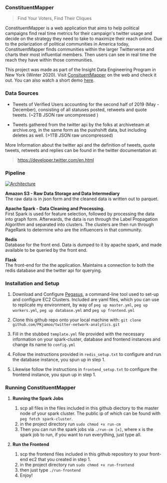 ### ConstituentMapper
> Find Your Voters, Find Their Cliques

ConstituentMapper is a web application that aims to help political campaigns find real time metrics for their campaign's twitter usage and decide on the strategy they need to take to maximize their reach online. Due to the polarization of political communities in America today, ConstituentMapper finds communities within the larger Twitterverse and charts their most influential members. Then users can see in real time the reach they have within those communities. 

This project was made as part of the Insight Data Engineering Program in New York (Winter 2020). Visit [ConsituentMapper](digitalanalytics.life "ConsituentMapper") on the web and check it out. You can also watch a short demo [here](https://www.youtube.com/watch?v=K4Ka8AylzTI).


### Data Sources
- Tweets of Verified Users accounting for the second half of 2019 (May - December), consisting of all statuses posted, retweets and quote tweets. (~2TB JSON raw uncompressed )

- Tweets gathered from the twitter api by the folks at archiveteam at          archive.org, in the same form as the pushshift data, but including deletes as well.  (>1TB JSON raw uncompressed)

More Information about the twitter api and the definition of tweets, quote tweets, retweets and replies can be found in the twitter documentation at:
> https://developer.twitter.com/en.html

### Pipeline
[![Architecture](https://i.imgur.com/dNRgQmF.png "Architecture")](Architecture "Architecture")

**Amazon S3 - Raw Data Storage and Data Intermediary**\
The raw data is in json form and the cleaned data is written out to parquet.

**Apache Spark - Data Cleaning and Processing.**\
First Spark is used for feature selection, followed by processing the data into graph form. Afterwards, the data is run through the Label Propagation Algorithm and separated into clusters. The clusters are then run through PageRank to determine who are the influencers in that community.

**Redis**\
Database for the front end. Data is dumped to it by apache spark, and made available to be queried by the front end.

**Flask**\
The front-end for the the application. Maintains a connection to both the redis database and the twitter api for querying.

### Installation and Setup

1. Download and Configure [Pegasus](https://github.com/InsightDataScience/pegasus "Pegasus"), a command-line tool used to set-up and configure EC2 Clusters. Included are yaml files, which you can use to replicate my environment, by way of `peg up master.yml`, `peg up workers.yml`, `peg up database.yml` and `peg up frontend.yml`

2. Clone this github repo onto your local machine with:
`git clone github.com/PKjamoo/twitter-network-analytics.git`

3. Fill in the stubbed `template.yml` file provided with the necessary information on your spark-cluster, database and frontend instances and change its name to `config.yml`

4. Follow the instructions provided in `redis_setup.txt` to configure and run the database instance, you spun up in step 1.

6. Likewise follow the instructions in `frontend_setup.txt` to configure the frontend instance, you spun up in step 1.

### Running ConstituentMapper


1.  **Running the Spark Jobs**
	1. scp all files in the files included in this github diectory to the master node of your spark cluster. The public ip of which can be found with `peg fetch spark-cluster`.
	2. in the project directory run `sudo chmod +x run-cm`
	3. Then you can run the spark jobs via `./run-cm [x]`, where x is the spark job to run, if you want to run everything, just type all.

2. **Run the Frontend**
	1. scp the frontend files included in this github repository to your front-end ec2 that you created in step 1.
	2. in the project directory run `sudo chmod +x run-frontend`
	3. then just type `./run-frontend`
	4. Enjoy!

